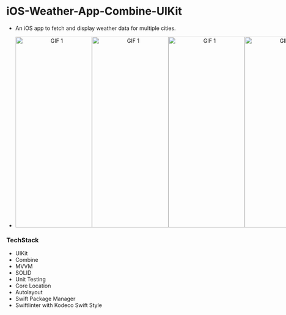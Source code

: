 # **iOS-Weather-App-Combine-UIKit**

- An iOS app to fetch and display weather data for multiple cities.
- 
  <p align="center" style="display: flex; justify-content: space-between;">
  <img src="https://github.com/ufukanilozluk/Ios-Weather-App-Combine-UIKit/blob/master/weather_1.gif" alt="GIF 1" width="200" height="500"/>
  <img src="https://github.com/ufukanilozluk/Ios-Weather-App-Combine-UIKit/blob/master/weather_2.gif" alt="GIF 1" width="200" height="500"/>
  <img src="https://github.com/ufukanilozluk/Ios-Weather-App-Combine-UIKit/blob/master/weather_3.gif" alt="GIF 1" width="200" height="500"/>
  <img src="https://github.com/ufukanilozluk/Ios-Weather-App-Combine-UIKit/blob/master/weather_4.gif" alt="GIF 1" width="200" height="500"/>
</div>

### **TechStack**

- UIKit
- Combine
- MVVM
- SOLID
- Unit Testing
- Core Location
- Autolayout
- Swift Package Manager
- Swiftlinter with Kodeco Swift Style

